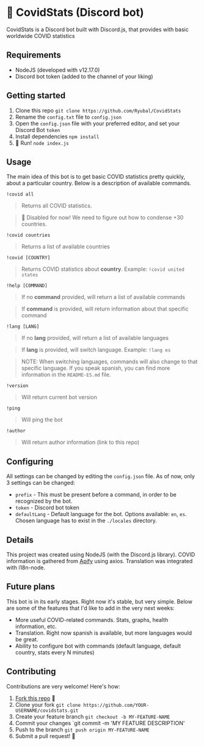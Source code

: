 # 🤖 CovidStats (Discord bot)
CovidStats is a Discord bot built with Discord.js, that provides with basic worldwide COVID statistics

## Requirements
- NodeJS (developed with v12.17.0)
- Discord bot token (added to the channel of your liking)

## Getting started
1. Clone this repo `git clone https://github.com/Ryubal/CovidStats`
2. Rename the `config.txt` file to `config.json`
3. Open the `config.json` file with your preferred editor, and set your Discord Bot `token`
4. Install dependencies `npm install`
4. 🚀 Run! `node index.js`

## Usage
The main idea of this bot is to get basic COVID statistics pretty quickly, about a particular country. Below is a description of available commands.

`!covid all`
> Returns all COVID statistics.

> 🚨 Disabled for now! We need to figure out how to condense +30 countries.

`!covid countries`
> Returns a list of available countries

`!covid [COUNTRY]`
> Returns COVID statistics about **country**. Example: `!covid united states`

`!help [COMMAND]`
> If no **command** provided, will return a list of available commands

> If **command** is provided, will return information about that specific command

`!lang [LANG]`
> If no **lang** provided, will return a list of available languages

> If **lang** is provided, will switch language. Example: `!lang es`

> NOTE: When switching languages, commands will also change to that specific language. If you speak spanish, you can find more information in the `README-ES.md` file.

`!version`
> Will return current bot version

`!ping`
> Will ping the bot

`!author`
> Will return author information (link to this repo)

## Configuring
All settings can be changed by editing the `config.json` file. As of now, only 3 settings can be changed:
- `prefix` - This must be present before a command, in order to be recognized by the bot.
- `token` - Discord bot token
- `defaultLang` - Default language for the bot. Options available: `en`, `es`. Chosen language has to exist in the `./locales` directory.

## Details
This project was created using NodeJS (with the Discord.js library). COVID information is gathered from [Apify](https://apify.com/covid-19) using axios. Translation was integrated with i18n-node.

## Future plans
This bot is in its early stages. Right now it's stable, but very simple. Below are some of the features that I'd like to add in the very next weeks:
- More useful COVID-related commands. Stats, graphs, health information, etc.
- Translation. Right now spanish is available, but more languages would be great.
- Ability to configure bot with commands (default language, default country, stats every N minutes)

## Contributing
Contributions are very welcome! Here's how:
1. [Fork this repo](https://github.com/ryubal/CovidStats/fork) 🍴
2. Clone your fork `git clone https://github.com/YOUR-USERNAME/covidstats.git`
3. Create your feature branch `git checkout -b MY-FEATURE-NAME`
4. Commit your changes `git commit -m 'MY FEATURE DESCRIPTION'
5. Push to the branch `git push origin MY-FEATURE-NAME`
6. Submit a pull request! 🔌
